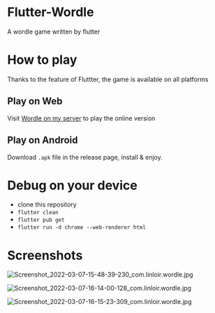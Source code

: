 # Flutter-Wordle

A wordle game written by flutter

# How to play

Thanks to the feature of Fluttter, the game is available on all platforms

## Play on Web

Visit [Wordle on my server](http://wordle.linloir.xyz) to play the online version

## Play on Android

Download `.apk` file in the release page, install & enjoy.

# Debug on your device

- clone this repository
- `flutter clean`
- `flutter pub get`
- `flutter run -d chrome --web-renderer html`

# Screenshots

![Screenshot_2022-03-07-15-48-39-230_com.linloir.wordle.jpg](http://pic.linloir.xyz/images/2022/03/08/Screenshot_2022-03-07-15-48-39-230_com.linloir.wordle.jpg)

![Screenshot_2022-03-07-16-14-00-128_com.linloir.wordle.jpg](http://pic.linloir.xyz/images/2022/03/08/Screenshot_2022-03-07-16-14-00-128_com.linloir.wordle.jpg)

![Screenshot_2022-03-07-16-15-23-309_com.linloir.wordle.jpg](http://pic.linloir.xyz/images/2022/03/08/Screenshot_2022-03-07-16-15-23-309_com.linloir.wordle.jpg)

